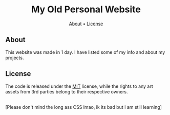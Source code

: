 <h1 align="center">My Old Personal Website</h1>

<p align="center">
  <a href="#about">About</a>
  •
  <a href="#license">License</a>
  <br>
</p>

## About

This website was made in 1 day. I have listed some of my info and about my projects.

## License

The code is released under the [MIT](https://github.com/ItsShaded/Shaded-Website/blob/main/LICENSE)
license, while the rights to any art assets from 3rd parties belong to
their respective owners.

<br>
[Please don't mind the long ass CSS lmao, ik its bad but I am still learning]
